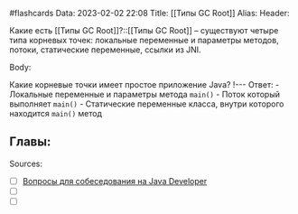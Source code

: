 #flashcards
Data: 2023-02-02 22:08
Title: [[Типы GC Root]]
Alias:
Header:

Какие есть [[Типы GC Root]]?::[[Типы GC Root]] – существуют четыре типа корневых точек: локальные переменные и параметры методов, потоки, статические переменные, ссылки из JNI.
<!--SR:!2023-03-14,3,290-->



Body:


Какие корневые точки имеет простое приложение Java?
!---
Ответ:
	- Локальные переменные и параметры метода `main()`
	- Поток который выполняет `main()`
	- Статические переменные класса, внутри которого находится `main()` метод
<!--SR:!2023-03-14,3,310-->




Главы:
-


Sources:
- [ ] [Вопросы для собеседования на Java Developer](https://github.com/enhorse/java-interview/blob/master/README.md#%D0%9E%D0%9E%D0%9F)
- [ ] []()
- [ ] []()
